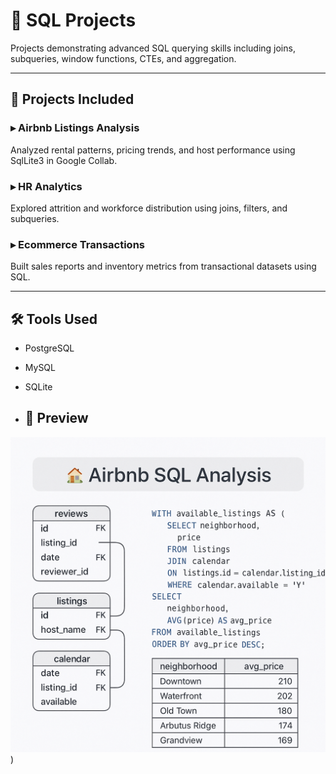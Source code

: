 # 🧮 SQL Projects

Projects demonstrating advanced SQL querying skills including joins, subqueries, window functions, CTEs, and aggregation.

---

## 📌 Projects Included

### ▸ Airbnb Listings Analysis  
Analyzed rental patterns, pricing trends, and host performance using SqlLite3 in Google Collab.

### ▸ HR Analytics  
Explored attrition and workforce distribution using joins, filters, and subqueries.

### ▸ Ecommerce Transactions  
Built sales reports and inventory metrics from transactional datasets using SQL.

---

## 🛠 Tools Used
- PostgreSQL
- MySQL
- SQLite

- ## 📸 Preview
![Airbnb SQL Schema or Output](https://github.com/Zaurezzh/Zaurez-Analytics-Portfolio/blob/main/Assets/airbnb_query_diagram.png))

